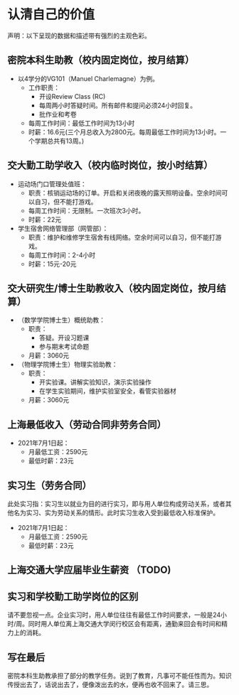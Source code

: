 # 认清自己的价值

声明：以下呈现的数据和描述带有强烈的主观色彩。

## 密院本科生助教（校内固定岗位，按月结算）
- 以4学分的VG101（Manuel Charlemagne）为例。
    - 工作职责：
        - 开设Review Class (RC)
        - 每周两小时答疑时间。所有邮件和提问必须24小时回复。
        - 批作业和考卷
    - 每周工作时间：最低工作时间为13小时
    - 时薪：16.6元(三个月总收入为2800元。每周最低工作时间为13小时。一个学期总共有13周。)

## 交大勤工助学收入（校内临时岗位，按小时结算）
- 运动场门口管理处值班：
    - 职责：核销运动场的订单。开启和关闭夜晚的露天照明设备。空余时间可以自习，但不能打游戏。
    - 每周工作时间：无限制。一次班次3小时。
    - 时薪：22元
- 学生宿舍网络管理部（网管部）：
    - 职责：维护和维修学生宿舍有线网络。空余时间可以自习，但不能打游戏。
    - 每周工作时间：2-4小时
    - 时薪：15元-20元

## 交大研究生/博士生助教收入（校内固定岗位，按月结算）
-   （数学学院博士生）概统助教：
    - 职责：
        - 答疑。开设习题课
        - 参与期末考试命题
    - 月薪：3060元
-   （物理学院博士生）物理实验助教：
    - 职责：
        - 开实验课。讲解实验知识，演示实验操作
        - 在学生实验期间，维护实验室安全，看管实验器材
    - 月薪：3060元

## 上海最低收入（劳动合同非劳务合同）
- 2021年7月1日起：
    - 月最低工资：2590元
    - 最低时薪：23元

## 实习生（劳务合同）
此处实习指：实习生以就业为目的进行实习，即与用人单位构成劳动关系，或者其他名为实习、实为劳动关系的情形。此时实习生收入受到最低收入标准保护。

- 2021年7月1日起：
    - 月最低工资：2590元
    - 最低时薪：23元

## 上海交通大学应届毕业生薪资 （TODO)

## 实习和学校勤工助学岗位的区别
请不要忽视一点。企业实习时，用人单位往往有最低工作时间要求，一般是24小时/周。同时用人单位离上海交通大学闵行校区会有距离，通勤来回会有时间和精力上的消耗。

## 写在最后
密院本科生助教承担了部分的教学任务。说到了教育，凡事可不能任性而为。知识传授出去了，话说出去了，便像泼出去的水，便再也收不回来了。请三思。
